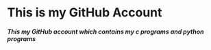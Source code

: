 # This is my GitHub Account
 ***This my GitHub account which contains my c programs and python programs***
